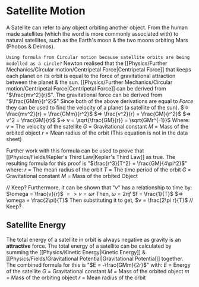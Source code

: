 # Satellite Motion
A Satellite can refer to any object orbiting another object. From the human made satellites (which the word is more commonly associated with) to natural satellites, such as the Earth's moon & the two moons orbiting Mars (Phobos & Deimos).

`Using formula from Circular motion because satellite orbits are being modelled as a circle?`
Newton realised that the [[Physics/Further Mechanics/Circular motion/Centripetal Force|Centripetal Force]] that keeps each planet on its orbit is equal to the force of gravitational attraction between the planet & the sun.
[[Physics/Further Mechanics/Circular motion/Centripetal Force|Centripetal Force]] can be derived from "$\frac{mv^2}{r}$".
The gravitational force can be derived from "$\frac{GMm}{r^2}$"
Since both of the above derivations are equal to *Force* they can be used to find the velocity of a planet (a satellite of the sun).
$=> \frac{mv^2}{r} = \frac{GMm}{r^2}$
$=> \frac{v^2}{r} = \frac{GM}{r^2}$
$=> v^2 = \frac{GM}{r}$
$=> v = \sqrt{\frac{GM}{r}} = \sqrt{GMr^{-1}}$
Where:
$v$ = The velocity of the satellite
$G$ = Gravitational constant
$M$ = Mass of the orbited object
$r$ = Mean radius of the orbit
(This equation is not in the data sheet)

Further work with this formula can be used to prove that [[Physics/Fields/Kepler's Third Law|Kepler's Third Law]] as true. The resulting formula for this proof is "$\frac{r^3}{T^2} = \frac{GM}{4\pi^2}$" where:
$r$ = The mean radius of the orbit
$T$ = The time period of the orbit
$G$ = Gravitational constant
$M$ = Mass of the orbited Object

// Keep?
Furthermore, it can be shown that "$v$" has a relationship to time by:
$\omega = \frac{v}{r}$
$=> v = \omega r$
Then,
$\omega = 2\pi f$
$f = \frac{1}{T}$
$=> \omega = \frac{2\pi}{T}$
Then substituting it to get,
$v = \frac{2\pi r}{T}$
// Keep?

## Satellite Energy
The total energy of a satellite in orbit is always negative as gravity is an **attractive** force. The total energy of a satellite can be calculated by summing the [[Physics/Kinetic Energy|Kinetic Energy]] & [[Physics/Fields/Gravitational Potential|Gravitational Potential]] together. The combined formula for this is "$E = -\frac{GMm}{2r}$" with:
$E$ = Energy of the satellite
$G$ = Gravitational constant
$M$ = Mass of the orbited object
$m$ = Mass of the orbiting object
$r$ = Mean radius of the orbit